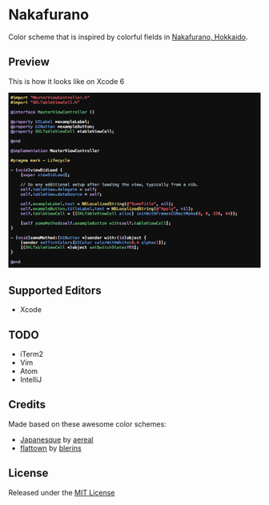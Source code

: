 # Nakafurano

Color scheme that is inspired by colorful fields in [Nakafurano, Hokkaido](http://en.wikipedia.org/wiki/Nakafurano,_Hokkaido).

## Preview

This is how it looks like on Xcode 6

![xcode](https://github.com/tflhyl/nakafurano/blob/master/xcode/nakafurano-xcode.png)

## Supported Editors
- Xcode

## TODO
- iTerm2
- Vim
- Atom
- IntelliJ

## Credits
Made based on these awesome color schemes:

- [Japanesque](https://github.com/aereal/dotfiles/tree/master/colors/Japanesque) by [aereal](https://github.com/aereal)
- [flattown](https://github.com/blerins/flattown) by [blerins](https://github.com/blerins)

## License

Released under the [MIT License](https://github.com/tflhyl/nakafurano/blob/master/LICENSE.md)

